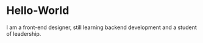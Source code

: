 # Hello-World

I am a front-end designer, still learning backend development and a student of leadership. 

